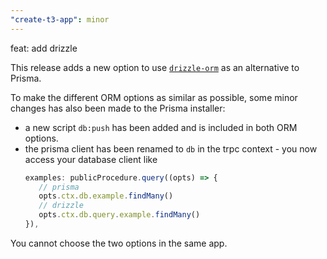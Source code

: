 ```yaml
---
"create-t3-app": minor
---
```


feat: add drizzle

This release adds a new option to use [`drizzle-orm`](https://orm.drizzle.team/docs/overview) as an alternative to Prisma.

To make the different ORM options as similar as possible, some minor changes has also been made to the Prisma installer:

- a new script `db:push` has been added and is included in both ORM options.
- the prisma client has been renamed to `db` in the trpc context - you now access your database client like
  ```ts
  examples: publicProcedure.query((opts) => {
     // prisma
     opts.ctx.db.example.findMany()
     // drizzle
     opts.ctx.db.query.example.findMany()
  }),
  ```

You cannot choose the two options in the same app.
